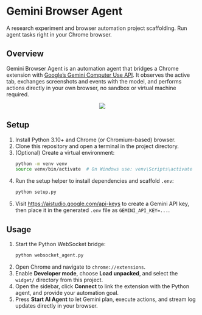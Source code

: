 # Gemini Browser Agent

A research experiment and browser automation project scaffolding. Run agent tasks right in your Chrome browser.

## Overview
Gemini Browser Agent is an automation agent that bridges a Chrome extension with [Google’s Gemini Computer Use API](https://ai.google.dev/gemini-api/docs/computer-use). It observes the active tab, exchanges screenshots and events with the model, and performs actions directly in your own browser, no sandbox or virtual machine required.

<p align="center">
<a href="https://www.youtube.com/watch?v=0K437iL5I_U"><img src="https://github.com/user-attachments/assets/27649062-bcf0-49b5-a682-fe63323baecf" /></a>
</p>


## Setup
1. Install Python 3.10+ and Chrome (or Chromium-based) browser.
2. Clone this repository and open a terminal in the project directory.
3. (Optional) Create a virtual environment:
   ```bash
   python -m venv venv
   source venv/bin/activate  # On Windows use: venv\Scripts\activate
   ```
4. Run the setup helper to install dependencies and scaffold `.env`:
   ```bash
   python setup.py
   ```
5. Visit <https://aistudio.google.com/api-keys> to create a Gemini API key, then place it in the generated `.env` file as `GEMINI_API_KEY=...`.

## Usage
1. Start the Python WebSocket bridge:
   ```bash
   python websocket_agent.py
   ```
2. Open Chrome and navigate to `chrome://extensions`.
3. Enable **Developer mode**, choose **Load unpacked**, and select the `widget/` directory from this project.
4. Open the sidebar, click **Connect** to link the extension with the Python agent, and provide your automation goal.
5. Press **Start AI Agent** to let Gemini plan, execute actions, and stream log updates directly in your browser.
